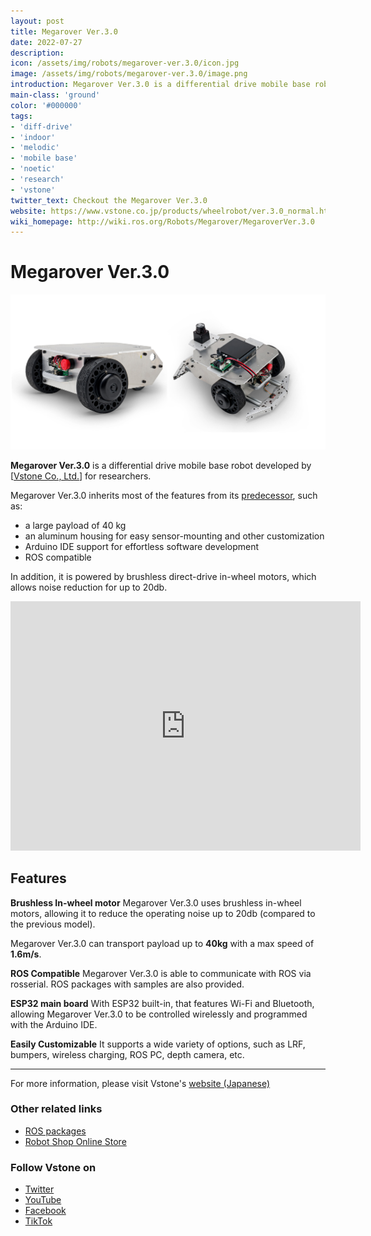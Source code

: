 ```yaml
---
layout: post
title: Megarover Ver.3.0
date: 2022-07-27
description:
icon: /assets/img/robots/megarover-ver.3.0/icon.jpg
image: /assets/img/robots/megarover-ver.3.0/image.png
introduction: Megarover Ver.3.0 is a differential drive mobile base robot with a payload of 40kg developed by Vstone.
main-class: 'ground'
color: '#000000'
tags:
- 'diff-drive'
- 'indoor'
- 'melodic'
- 'mobile base'
- 'noetic'
- 'research'
- 'vstone'
twitter_text: Checkout the Megarover Ver.3.0
website: https://www.vstone.co.jp/products/wheelrobot/ver.3.0_normal.html
wiki_homepage: http://wiki.ros.org/Robots/Megarover/MegaroverVer.3.0
---
```


# Megarover Ver.3.0

![Megarover_Ver.3.0_image](/assets/img/robots/megarover-ver.3.0/image.png)

**Megarover Ver.3.0** is a differential drive mobile base robot developed by [[Vstone Co., Ltd.](https://www.vstone.co.jp/english/index.html)] for researchers. 

Megarover Ver.3.0 inherits most of the features from its [predecessor](http://wiki.ros.org/Robots/Megarover/MegaroverVer2.1), such as:
- a large payload of 40 kg
- an aluminum housing for easy sensor-mounting and other customization
- Arduino IDE support for effortless software development
- ROS compatible

In addition, it is powered by brushless direct-drive in-wheel motors, which allows noise reduction for up to 20db.

<iframe width="560" height="399"  src="https://www.youtube.com/embed/-lazU-m_PWE" title="YouTube video player" frameborder="0" allow="accelerometer; autoplay; clipboard-write; encrypted-media; gyroscope; picture-in-picture" allowfullscreen></iframe>

## Features

**Brushless In-wheel motor** 
Megarover Ver.3.0 uses brushless in-wheel motors, allowing it to reduce the operating noise up to 20db (compared to the previous model).

Megarover Ver.3.0 can transport payload up to **40kg** 
with a max speed of **1.6m/s**.

**ROS Compatible**
Megarover Ver.3.0 is able to communicate with ROS via rosserial. ROS packages with samples are also provided. 

**ESP32 main board**
With ESP32 built-in, that features Wi-Fi and Bluetooth, allowing Megarover Ver.3.0 to be controlled wirelessly and programmed with the Arduino IDE.

**Easily Customizable**
It supports a wide variety of options, such as LRF, bumpers, wireless charging, ROS PC, depth camera, etc.

---
For more information, please visit Vstone's [website (Japanese)](https://www.vstone.co.jp/products/wheelrobot/ver.3.0_normal.html)

### Other related links
- [ROS packages](https://github.com/vstoneofficial/megarover3_ros)
- [Robot Shop Online Store](https://www.vstone.co.jp/robotshop/index.php?main_page=product_info&cPath=156_923&products_id=5338)

### Follow Vstone on
- [Twitter](https://twitter.com/vstone_) 
- [YouTube](https://www.youtube.com/user/vstonevstone)
- [Facebook](https://www.facebook.com/vstonerobotshop/)
- [TikTok](https://www.tiktok.com/@vstone0804)

